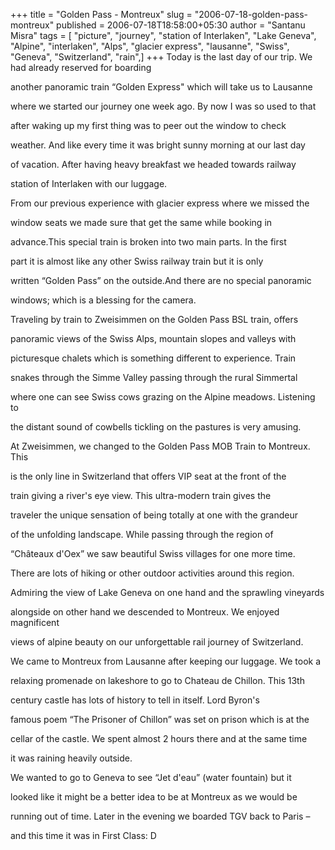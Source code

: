 +++
title = "Golden Pass - Montreux"
slug = "2006-07-18-golden-pass-montreux"
published = 2006-07-18T18:58:00+05:30
author = "Santanu Misra"
tags = [ "picture", "journey", "station of Interlaken", "Lake Geneva", "Alpine", "interlaken", "Alps", "glacier express", "lausanne", "Swiss", "Geneva", "Switzerland", "rain",]
+++
Today is the last day of our trip. We had already reserved for boarding
another panoramic train “Golden Express" which will take us to Lausanne
where we started our journey one week ago. By now I was so used to that
after waking up my first thing was to peer out the window to check
weather. And like every time it was bright sunny morning at our last day
of vacation. After having heavy breakfast we headed towards railway
station of Interlaken with our luggage.

  



From our previous experience with glacier express where we missed the
window seats we made sure that get the same while booking in
advance.This special train is broken into two main parts. In the first
part it is almost like any other Swiss railway train but it is only
written “Golden Pass” on the outside.And there are no special panoramic
windows; which is a blessing for the camera.

  

  
Traveling by train to Zweisimmen on the Golden Pass BSL train, offers
panoramic views of the Swiss Alps, mountain slopes and valleys with
picturesque chalets which is something different to experience. Train
snakes through the Simme Valley passing through the rural Simmertal
where one can see Swiss cows grazing on the Alpine meadows. Listening to
the distant sound of cowbells tickling on the pastures is very amusing.

  

  


At Zweisimmen, we changed to the Golden Pass MOB Train to Montreux. This
is the only line in Switzerland that offers VIP seat at the front of the
train giving a river's eye view. This ultra-modern train gives the
traveler the unique sensation of being totally at one with the grandeur
of the unfolding landscape. While passing through the region of
“Châteaux d'Oex” we saw beautiful Swiss villages for one more time.
There are lots of hiking or other outdoor activities around this region.
Admiring the view of Lake Geneva on one hand and the sprawling vineyards
alongside on other hand we descended to Montreux. We enjoyed magnificent
views of alpine beauty on our unforgettable rail journey of Switzerland.

  
We came to Montreux from Lausanne after keeping our luggage. We took a
relaxing promenade on lakeshore to go to Chateau de Chillon. This 13th
century castle has lots of history to tell in itself. Lord Byron's
famous poem “The Prisoner of Chillon” was set on prison which is at the
cellar of the castle. We spent almost 2 hours there and at the same time
it was raining heavily outside.

  
We wanted to go to Geneva to see “Jet d'eau” (water fountain) but it
looked like it might be a better idea to be at Montreux as we would be
running out of time. Later in the evening we boarded TGV back to Paris –
and this time it was in First Class: D
